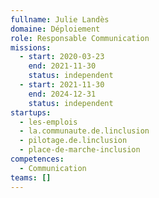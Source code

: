```yaml
---
fullname: Julie Landès
domaine: Déploiement
role: Responsable Communication
missions:
  - start: 2020-03-23
    end: 2021-11-30
    status: independent
  - start: 2021-11-30
    end: 2024-12-31
    status: independent
startups:
  - les-emplois
  - la.communaute.de.linclusion
  - pilotage.de.linclusion
  - place-de-marche-inclusion
competences:
  - Communication
teams: []
---
```

